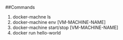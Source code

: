 ##Commands
1. docker-machne ls
2. docker-machine env [VM-MACHINE-NAME]
3. docker-machine start/stop [VM-MACHINE-NAME]
4. docker run hello-world
